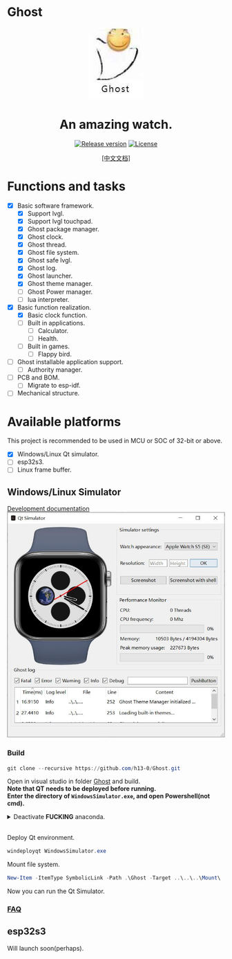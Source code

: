 # Ghost
<div align = "center">
  <img src = "Images/Logo.jpg">
  <h1 align = "center">An amazing watch.</h1>
</div>

<p align="center">
  <a href="https://github.com/h13-0/Ghost/releases"><img src="https://img.shields.io/github/release/h13-0/Ghost" alt="Release version"></a>
  <a href="https://github.com/h13-0/Ghost/blob/master/LICENSE"><img src="https://img.shields.io/github/license/h13-0/Ghost" alt="License"></a>
</p>  

<p align="center">
  <a href="https://github.com/h13-0/Ghost/blob/master/ReadmeCN.md" target="opentype">[中文文档]</a>
</p>  

<!-- 人来来去去，离开了一个又一个，这个表还只是个Demo. -->  

# Functions and tasks
- [x] Basic software framework.
  - [X] Support lvgl.
  - [x] Support lvgl touchpad.
  - [X] Ghost package manager.
  - [X] Ghost clock.
  - [X] Ghost thread.
  - [X] Ghost file system.
  - [X] Ghost safe lvgl.
  - [X] Ghost log.
  - [x] Ghost launcher.
  - [x] Ghost theme manager.
  - [ ] Ghost Power manager.
  - [ ] lua interpreter.
- [x] Basic function realization.
  - [X] Basic clock function.
  - [ ] Built in applications.
    - [ ] Calculator.
    - [ ] Health.
  - [ ] Built in games.
    - [ ] Flappy bird.
- [ ] Ghost installable application support.
  - [ ] Authority manager.
- [ ] PCB and BOM.
  - [ ] Migrate to esp-idf.
- [ ] Mechanical structure.

# Available platforms
This project is recommended to be used in MCU or SOC of 32-bit or above.  
- [x] Windows/Linux Qt simulator.
- [ ] esp32s3.
- [ ] Linux frame buffer.

## Windows/Linux Simulator  
[Development documentation](./Ghost/Platforms/QtSimulator/Readme.md)  
![WindowsSimulator.jpg](./Images/QtSimulator.jpg)  
### Build
```Powershell
git clone --recursive https://github.com/h13-0/Ghost.git
```
Open in visual studio in folder [Ghost](./Ghost/) and build.  
**Note that QT needs to be deployed before running.**  
**Enter the directory of `WindowsSimulator.exe`, and open Powershell(not cmd).**  

<details>  
<summary>Deactivate <b>FUCKING</b> anaconda.</summary><br>  

```Powershell  
conda deactivate
```  
</details><br>  

Deploy Qt environment.  
```Powershell  
windeployqt WindowsSimulator.exe
```    
Mount file system.  
```Powershell  
New-Item -ItemType SymbolicLink -Path .\Ghost -Target ..\..\..\Mount\
```  
Now you can run the Qt Simulator.

### [FAQ](https://github.com/h13-0/Ghost/tree/master/Ghost/Platforms/QtSimulator#FAQ)  

## esp32s3
Will launch soon(perhaps).  
